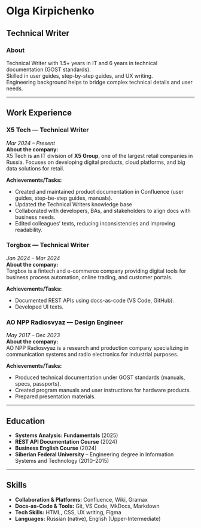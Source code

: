 # Olga Kirpichenko

## Technical Writer

### About
Technical Writer with 1.5+ years in IT and 6 years in technical documentation (GOST standards).  
Skilled in user guides, step-by-step guides, and UX writing.  
Engineering background helps to bridge complex technical details and user needs.  

---

## Work Experience

### X5 Tech — Technical Writer 
*Mar 2024 – Present*  
**About the company:**  
X5 Tech is an IT division of **X5 Group**, one of the largest retail companies in Russia. Focuses on developing digital products, cloud platforms, and big data solutions for retail.  

**Achievements/Tasks:**  
- Created and maintained product documentation in Confluence (user guides, step-be-step guides, manuals).  
- Updated the Technical Writers knowledge base
- Collaborated with developers, BAs, and stakeholders to align docs with business needs.  
- Edited colleagues’ texts, reducing inconsistencies and improving readability.  

### Torgbox — Technical Writer  
*Jan 2024 – Mar 2024*  
**About the company:**  
Torgbox is a fintech and e-commerce company providing digital tools for business process automation, online trading, and customer portals.  

**Achievements/Tasks:**  
- Documented REST APIs using docs-as-code (VS Code, GitHub).  
- Developed UI texts.  

### AO NPP Radiosvyaz — Design Engineer  
*May 2017 – Dec 2023*  
**About the company:**  
AO NPP Radiosvyaz is a research and production company specializing in communication systems and radio electronics for industrial purposes.

**Achievements/Tasks:**  
- Produced technical documentation under GOST standards (manuals, specs, passports).  
- Created program manuals and user instructions for hardware products.  
- Prepared presentation materials.  

---

## Education
- **Systems Analysis: Fundamentals** (2025)  
- **REST API Documentation Course** (2024)  
- **Business English Course** (2024)  
- **Siberian Federal University** – Engineering degree in Information Systems and Technology (2010–2015)  

---

## Skills
- **Collaboration & Platforms:** Confluence, Wiki, Gramax  
- **Docs-as-Code & Tools:** Git, VS Code, MkDocs, Markdown  
- **Tech Skills:** HTML, CSS, UX writing, Figma  
- **Languages:** Russian (native), English (Upper-Intermediate)
